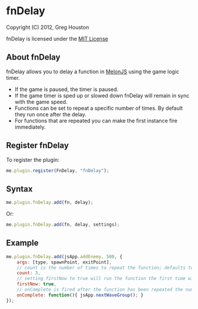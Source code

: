 fnDelay
=============================================================================

Copyright (C) 2012, Greg Houston

fnDelay is licensed under the [MIT License](http://www.opensource.org/licenses/mit-license.php)


About fnDelay
-------------------------------------------------------------------------------

fnDelay allows you to delay a function in [MelonJS](https://github.com/obiot/melonJS) using the game logic timer.

- If the game is paused, the timer is paused.
- If the game timer is sped up or slowed down fnDelay will remain in sync with the game speed.
- Functions can be set to repeat a specific number of times. By default they run once after the delay.
- For functions that are repeated you can make the first instance fire immediately.

Register fnDelay
-------------------------------------------------------------------------------

To register the plugin:
```javascript
me.plugin.register(FnDelay, "fnDelay");
```

Syntax
-------------------------------------------------------------------------------

```javascript
me.plugin.fnDelay.add(fn, delay); 
```
   
Or:    

```javascript
me.plugin.fnDelay.add(fn, delay, settings);
```

Example
-------------------------------------------------------------------------------

```javascript
me.plugin.fnDelay.add(jsApp.addEnemy, 500, {
    args: [type, spawnPoint, exitPoint],
    // count is the number of times to repeat the function; defaults to 1
    count: 3,
    // setting firstNow to true will run the function the first time without a delay; defaults to false 
    firstNow: true, 
    // onComplete is fired after the function has been repeated the number of times in count
    onComplete: function(){ jsApp.nextWaveGroup(); } 
});
```


